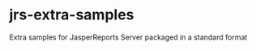 jrs-extra-samples
=================

Extra samples for JasperReports Server packaged in a standard format
